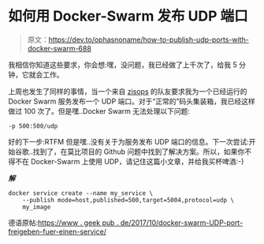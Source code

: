 # 如何用 Docker-Swarm 发布 UDP 端口

> 原文：<https://dev.to/ophasnoname/how-to-publish-udp-ports-with-docker-swarm-688>

我相信你知道这些要求，你会想:嘿，没问题，我已经做了上千次了，给我 5 分钟，它就会工作。

上周也发生了同样的事情，当一个来自 [zisops](https://zenner-iot.com) 的队友要求我为一个已经运行的 Docker Swarm 服务发布一个 UDP 端口。对于“正常的”码头集装箱，我已经这样做过 100 次了。但是嘿..Docker Swarm 无法处理以下问题:

```
-p 500:500/udp 
```

好的下一步:RTFM 但是嘿..没有关于为服务发布 UDP 端口的信息。下一次尝试:开始谷歌..找到了，在莫比项目的 Github 问题中找到了解决方案。所以，如果你不得不在 Docker-Swarm 上使用 UDP，请记住这篇小文章，并给我买杯啤酒:-)

***解***

```
docker service create --name my_service \
    --publish mode=host,published=500,target=5004,protocol=udp \
    my_image 
```

德语原帖:[https://www . geek pub . de/2017/10/docker-swarm-UDP-port-freigeben-fuer-einen-service/](https://www.geekpub.de/2017/10/docker-swarm-udp-port-freigeben-fuer-einen-service/)